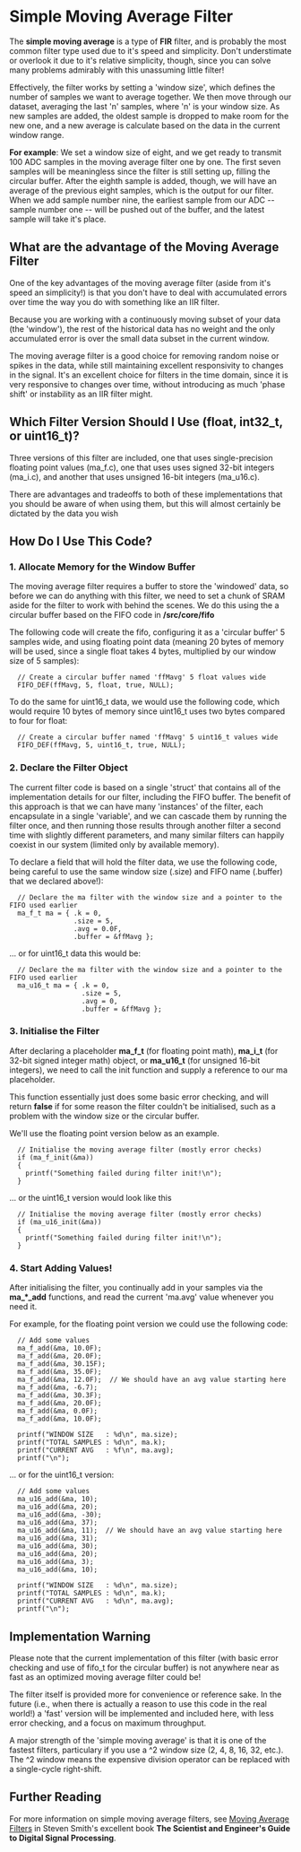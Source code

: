 # Simple Moving Average Filter #

The **simple moving average** is a type of **FIR** filter, and is probably the most common filter type used due to it's speed and simplicity. Don't understimate or overlook it due to it's relative simplicity, though, since you can solve many problems admirably with this unassuming little filter!  

Effectively, the filter works by setting a 'window size', which defines the number of samples we want to average together.  We then move through our dataset, averaging the last 'n' samples, where 'n' is your window size. As new samples are added, the oldest sample is dropped to make room for the new one, and a new average is calculate based on the data in the current window range.

**For example**: We set a window size of eight, and we get ready to transmit 100 ADC samples in the moving average filter one by one.  The first seven samples will be meaningless since the filter is still setting up, filling the circular buffer. After the eighth sample is added, though, we will have an average of the previous eight samples, which is the output for our filter.  When we add sample number nine, the earliest sample from our ADC -- sample number one -- will be pushed out of the buffer, and the latest sample will take it's place.

## What are the advantage of the Moving Average Filter ##

One of the key advantages of the moving average filter (aside from it's speed an simplicity!) is that you don't have to deal with accumulated errors over time the way you do with something like an IIR filter.  

Because you are working with a continuously moving subset of your data (the 'window'), the rest of the historical data has no weight and the only accumulated error is over the small data subset in the current window.

The moving average filter is a good choice for removing random noise or spikes in the data, while still maintaining excellent responsivity to changes in the signal.  It's an excellent choice for filters in the time domain, since it is very responsive to changes over time, without introducing as much 'phase shift' or instability as an IIR filter might.

## Which Filter Version Should I Use (float, int32\_t, or uint16\_t)? ##

Three versions of this filter are included, one that uses single-precision floating point values (ma\_f.c), one that uses uses signed 32-bit integers (ma\_i.c), and another that uses unsigned 16-bit integers (ma\_u16.c).

There are advantages and tradeoffs to both of these implementations that you should be aware of when using them, but this will almost certainly be dictated by the data you wish 

## How Do I Use This Code? ##

### 1. Allocate Memory for the Window Buffer ###
The moving average filter requires a buffer to store the 'windowed' data, so before we can do anything with this filter, we need to set a chunk of SRAM aside for the filter to work with behind the scenes.  We do this using the a circular buffer based on the FIFO code in **/src/core/fifo**

The following code will create the fifo, configuring it as a 'circular buffer' 5 samples wide, and using floating point data (meaning 20 bytes of memory will be used, since a single float takes 4 bytes, multiplied by our window size of 5 samples):
```
  // Create a circular buffer named 'ffMavg' 5 float values wide
  FIFO_DEF(ffMavg, 5, float, true, NULL);
```
To do the same for uint16\_t data, we would use the following code, which would require 10 bytes of memory since uint16\_t uses two bytes compared to four for float:
```
  // Create a circular buffer named 'ffMavg' 5 uint16_t values wide
  FIFO_DEF(ffMavg, 5, uint16_t, true, NULL);
```
### 2. Declare the Filter Object ###
The current filter code is based on a single 'struct' that contains all of the implementation details for our filter, including the FIFO buffer.  The benefit of this approach is that we can have many 'instances' of the filter, each encapsulate in a single 'variable', and we can cascade them by running the filter once, and then running those results through another filter a second time with slightly different parameters, and many similar filters can happily coexist in our system (limited only by available memory).

To declare a field that will hold the filter data, we use the following code, being careful to use the same window size (.size) and FIFO name (.buffer) that we declared above!):

```
  // Declare the ma filter with the window size and a pointer to the FIFO used earlier
  ma_f_t ma = { .k = 0,
                .size = 5,
                .avg = 0.0F,
                .buffer = &ffMavg };
```
... or for uint16\_t data this would be:
```
  // Declare the ma filter with the window size and a pointer to the FIFO used earlier
  ma_u16_t ma = { .k = 0,
                  .size = 5,
                  .avg = 0,
                  .buffer = &ffMavg };
```

### 3. Initialise the Filter ###
After declaring a placeholder **ma\_f\_t** (for floating point math), **ma\_i\_t** (for 32-bit signed integer math) object, or **ma\_u16\_t** (for unsigned 16-bit integers), we need to call the init function and supply a reference to our ma placeholder.

This function essentially just does some basic error checking, and will return **false** if for some reason the filter couldn't be initialised, such as a problem with the window size or the circular buffer.

We'll use the floating point version below as an example.
```
  // Initialise the moving average filter (mostly error checks)
  if (ma_f_init(&ma))
  {
    printf("Something failed during filter init!\n");
  }
```
... or the uint16\_t version would look like this
```
  // Initialise the moving average filter (mostly error checks)
  if (ma_u16_init(&ma))
  {
    printf("Something failed during filter init!\n");
  }
```
### 4. Start Adding Values! ###
After initialising the filter, you continually add in your samples via the **ma\_*\_add** functions, and read the current 'ma.avg' value whenever you need it.

For example, for the floating point version we could use the following code:
```
  // Add some values
  ma_f_add(&ma, 10.0F);
  ma_f_add(&ma, 20.0F);
  ma_f_add(&ma, 30.15F);
  ma_f_add(&ma, 35.0F);
  ma_f_add(&ma, 12.0F);  // We should have an avg value starting here
  ma_f_add(&ma, -6.7);
  ma_f_add(&ma, 30.3F);
  ma_f_add(&ma, 20.0F);
  ma_f_add(&ma, 0.0F);
  ma_f_add(&ma, 10.0F);

  printf("WINDOW SIZE   : %d\n", ma.size);
  printf("TOTAL SAMPLES : %d\n", ma.k);
  printf("CURRENT AVG   : %f\n", ma.avg);
  printf("\n");
```
... or for the uint16_t version:
```
  // Add some values
  ma_u16_add(&ma, 10);
  ma_u16_add(&ma, 20);
  ma_u16_add(&ma, -30);
  ma_u16_add(&ma, 37);
  ma_u16_add(&ma, 11);  // We should have an avg value starting here
  ma_u16_add(&ma, 31);
  ma_u16_add(&ma, 30);
  ma_u16_add(&ma, 20);
  ma_u16_add(&ma, 3);
  ma_u16_add(&ma, 10);

  printf("WINDOW SIZE   : %d\n", ma.size);
  printf("TOTAL SAMPLES : %d\n", ma.k);
  printf("CURRENT AVG   : %d\n", ma.avg);
  printf("\n");
```

## Implementation Warning ##

Please note that the current implementation of this filter (with basic error checking and use of fifo_t for the circular buffer) is not anywhere near as fast as an optimized moving average filter could be!

The filter itself is provided more for convenience or reference sake.  In the future (i.e., when there is actually a reason to use this code in the real world!) a 'fast' version will be implemented and included here, with less error checking, and a focus on maximum throughput.

A major strength of the 'simple moving average' is that it is one of the fastest filters, particulary if you use a ^2 window size (2, 4, 8, 16, 32, etc.).  The ^2 window means the expensive division operator can be replaced with a single-cycle right-shift.

## Further Reading ##

For more information on simple moving average filters, see [Moving Average Filters](http://www.dspguide.com/ch15.htm) in Steven Smith's excellent book **The Scientist and Engineer's Guide to Digital Signal Processing**.
